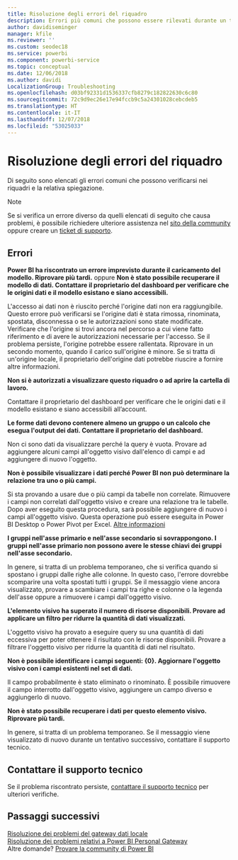 ```yaml
---
title: Risoluzione degli errori del riquadro
description: Errori più comuni che possono essere rilevati durante un tentativo di aggiornamento di un riquadro in Power BI
author: davidiseminger
manager: kfile
ms.reviewer: ''
ms.custom: seodec18
ms.service: powerbi
ms.component: powerbi-service
ms.topic: conceptual
ms.date: 12/06/2018
ms.author: davidi
LocalizationGroup: Troubleshooting
ms.openlocfilehash: d03bf92331d1536337cfb8279c182822630c6c80
ms.sourcegitcommit: 72c9d9ec26e17e94fccb9c5a24301028cebcdeb5
ms.translationtype: HT
ms.contentlocale: it-IT
ms.lasthandoff: 12/07/2018
ms.locfileid: "53025033"
---
```

# <a name="troubleshooting-tile-errors"></a>Risoluzione degli errori del riquadro
Di seguito sono elencati gli errori comuni che possono verificarsi nei riquadri e la relativa spiegazione.

> [!NOTE]
> Se si verifica un errore diverso da quelli elencati di seguito che causa problemi, è possibile richiedere ulteriore assistenza nel [sito della community](http://community.powerbi.com/) oppure creare un [ticket di supporto](https://powerbi.microsoft.com/support/).
> 
> 

## <a name="errors"></a>Errori
**Power BI ha riscontrato un errore imprevisto durante il caricamento del modello. Riprovare più tardi.**
oppure **Non è stato possibile recuperare il modello di dati. Contattare il proprietario del dashboard per verificare che le origini dati e il modello esistano e siano accessibili.**

L'accesso ai dati non è riuscito perché l'origine dati non era raggiungibile. Questo errore può verificarsi se l'origine dati è stata rimossa, rinominata, spostata, disconnessa o se le autorizzazioni sono state modificate. Verificare che l'origine si trovi ancora nel percorso a cui viene fatto riferimento e di avere le autorizzazioni necessarie per l'accesso. Se il problema persiste, l'origine potrebbe essere rallentata. Riprovare in un secondo momento, quando il carico sull'origine è minore. Se si tratta di un'origine locale, il proprietario dell'origine dati potrebbe riuscire a fornire altre informazioni.

**Non si è autorizzati a visualizzare questo riquadro o ad aprire la cartella di lavoro.**

Contattare il proprietario del dashboard per verificare che le origini dati e il modello esistano e siano accessibili all’account.

**Le forme dati devono contenere almeno un gruppo o un calcolo che esegua l'output dei dati. Contattare il proprietario del dashboard.**

Non ci sono dati da visualizzare perché la query è vuota. Provare ad aggiungere alcuni campi all'oggetto visivo dall'elenco di campi e ad aggiungere di nuovo l'oggetto.

**Non è possibile visualizzare i dati perché Power BI non può determinare la relazione tra uno o più campi.**

Si sta provando a usare due o più campi da tabelle non correlate. Rimuovere i campi non correlati dall'oggetto visivo e creare una relazione tra le tabelle. Dopo aver eseguito questa procedura, sarà possibile aggiungere di nuovo i campi all'oggetto visivo. Questa operazione può essere eseguita in Power BI Desktop o Power Pivot per Excel. [Altre informazioni](desktop-create-and-manage-relationships.md)

**I gruppi nell'asse primario e nell'asse secondario si sovrappongono. I gruppi nell'asse primario non possono avere le stesse chiavi dei gruppi nell'asse secondario.**

In genere, si tratta di un problema temporaneo, che si verifica quando si spostano i gruppi dalle righe alle colonne. In questo caso, l'errore dovrebbe scomparire una volta spostati tutti i gruppi. Se il messaggio viene ancora visualizzato, provare a scambiare i campi tra righe e colonne o la legenda dell'asse oppure a rimuovere i campi dall'oggetto visivo.  

**L'elemento visivo ha superato il numero di risorse disponibili. Provare ad applicare un filtro per ridurre la quantità di dati visualizzati.**

L'oggetto visivo ha provato a eseguire query su una quantità di dati eccessiva per poter ottenere il risultato con le risorse disponibili. Provare a filtrare l'oggetto visivo per ridurre la quantità di dati nel risultato.

**Non è possibile identificare i campi seguenti: {0}. Aggiornare l'oggetto visivo con i campi esistenti nel set di dati.**

Il campo probabilmente è stato eliminato o rinominato. È possibile rimuovere il campo interrotto dall'oggetto visivo, aggiungere un campo diverso e aggiungerlo di nuovo.

**Non è stato possibile recuperare i dati per questo elemento visivo. Riprovare più tardi.**

In genere, si tratta di un problema temporaneo. Se il messaggio viene visualizzato di nuovo durante un tentativo successivo, contattare il supporto tecnico.

## <a name="contact-support"></a>Contattare il supporto tecnico
Se il problema riscontrato persiste, [contattare il supporto tecnico](https://support.powerbi.com) per ulteriori verifiche.

## <a name="next-steps"></a>Passaggi successivi
[Risoluzione dei problemi del gateway dati locale](service-gateway-onprem-tshoot.md)  
[Risoluzione dei problemi relativi a Power BI Personal Gateway](service-admin-troubleshooting-power-bi-personal-gateway.md)  
Altre domande? [Provare la community di Power BI](http://community.powerbi.com/)

